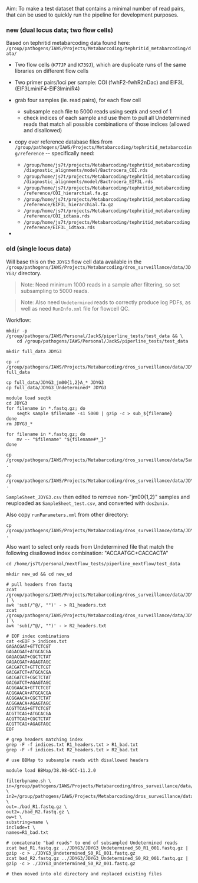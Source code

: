 Aim: To make a test dataset that contains a minimal number of read pairs, that can be used to quickly run the pipeline for development purposes. 

### new (dual locus data; two flow cells)

Based on tephritid metabarcoding data found here: `/group/pathogens/IAWS/Projects/Metabarcoding/tephritid_metabarcoding/data/`

- Two flow cells (`K77JP` and `K739J`), which are duplicate runs of the same libraries on different flow cells
- Two primer pairs/loci per sample: COI (fwhF2-fwhR2nDac) and EIF3L (EIF3LminiF4-EIF3lminiR4)

- grab four samples (ie. read pairs), for each flow cell
    - subsample each file to 5000 reads using seqtk and seed of 1
    - check indices of each sample and use them to pull all Undetermined reads that match all possible combinations of those indices (allowed and disallowed)
- copy over reference database files from `/group/pathogens/IAWS/Projects/Metabarcoding/tephritid_metabarcoding/reference` -- specifically need:
    - `/group/home/js7t/projects/Metabarcoding/tephritid_metabarcoding/diagnostic_alignments/model/Bactrocera_COI.rds`
    - `/group/home/js7t/projects/Metabarcoding/tephritid_metabarcoding/diagnostic_alignments/model/Bactrocera_EIF3L.rds`
    - `/group/home/js7t/projects/Metabarcoding/tephritid_metabarcoding/reference/COI_hierarchial.fa.gz`
    - `/group/home/js7t/projects/Metabarcoding/tephritid_metabarcoding/reference/EIF3L_hierarchial.fa.gz`
    - `/group/home/js7t/projects/Metabarcoding/tephritid_metabarcoding/reference/COI_idtaxa.rds`
    - `/group/home/js7t/projects/Metabarcoding/tephritid_metabarcoding/reference/EIF3L_idtaxa.rds`
- 




### old (single locus data)

Will base this on the `JDYG3` flow cell data available in the `/group/pathogens/IAWS/Projects/Metabarcoding/dros_surveillance/data/JDYG3/` directory.

> Note: Need minimum 1000 reads in a sample after filtering, so set subsampling to 5000 reads.

> Note: Also need `Undetermined` reads to correctly produce log PDFs, as well as need `RunInfo.xml` file for flowcell QC. 

Workflow:
    
    mkdir -p /group/pathogens/IAWS/Personal/JackS/piperline_tests/test_data && \
        cd /group/pathogens/IAWS/Personal/JackS/piperline_tests/test_data
    
    mkdir full_data JDYG3

    cp -r /group/pathogens/IAWS/Projects/Metabarcoding/dros_surveillance/data/JDYG3/*.fastq.gz full_data

    cp full_data/JDYG3_jm00{1,2}A_* JDYG3
    cp full_data/JDYG3_Undetermined* JDYG3

    module load seqtk
    cd JDYG3
    for filename in *.fastq.gz; do
        seqtk sample $filename -s1 5000 | gzip -c > sub_${filename}
    done
    rm JDYG3_*

    for filename in *.fastq.gz; do 
        mv -- "$filename" "${filename#*_}"
    done

    cp /group/pathogens/IAWS/Projects/Metabarcoding/dros_surveillance/data/SampleSheet_JDYG3.csv .
    
    cp /group/pathogens/IAWS/Projects/Metabarcoding/dros_surveillance/data/JDYG3/RunInfo.xml .

`SampleSheet_JDYG3.csv` then edited to remove non-"jm00{1,2}" samples and reuploaded as `SampleSheet_test.csv`, and converted with `dos2unix`. 


Also copy `runParameters.xml` from other directory:

    cp /group/pathogens/IAWS/Projects/Metabarcoding/dros_surveillance/data/JDYG3/runParameters.xml .



Also want to select only reads from Undetermined file that match the following disallowed index combination: "ACCAATGC+CACCACTA"

    cd /home/js7t/personal/nextflow_tests/piperline_nextflow/test_data

    mkdir new_ud && cd new_ud

    # pull headers from fastq
    zcat /group/pathogens/IAWS/Projects/Metabarcoding/dros_surveillance/data/JDYG3/JDYG3_Undetermined_S0_R1_001.fastq.gz | \
    awk 'sub(/^@/, "")' - > R1_headers.txt
    zcat /group/pathogens/IAWS/Projects/Metabarcoding/dros_surveillance/data/JDYG3/JDYG3_Undetermined_S0_R2_001.fastq.gz | \
    awk 'sub(/^@/, "")' - > R2_headers.txt

    # EOF index combinations
    cat <<EOF > indices.txt
    GAGACGAT+GTTCTCGT
    GAGACGAT+ATGCACGA
    GAGACGAT+CGCTCTAT
    GAGACGAT+AGAGTAGC
    GACGATCT+GTTCTCGT
    GACGATCT+ATGCACGA
    GACGATCT+CGCTCTAT
    GACGATCT+AGAGTAGC
    ACGGAACA+GTTCTCGT
    ACGGAACA+ATGCACGA
    ACGGAACA+CGCTCTAT
    ACGGAACA+AGAGTAGC
    ACGTTCAG+GTTCTCGT
    ACGTTCAG+ATGCACGA
    ACGTTCAG+CGCTCTAT
    ACGTTCAG+AGAGTAGC
    EOF

    # grep headers matching index
    grep -F -f indices.txt R1_headers.txt > R1_bad.txt
    grep -F -f indices.txt R2_headers.txt > R2_bad.txt

    # use BBMap to subsample reads with disallowed headers

    module load BBMap/38.98-GCC-11.2.0

    filterbyname.sh \
    in=/group/pathogens/IAWS/Projects/Metabarcoding/dros_surveillance/data/JDYG3/JDYG3_Undetermined_S0_R1_001.fastq.gz \
    in2=/group/pathogens/IAWS/Projects/Metabarcoding/dros_surveillance/data/JDYG3/JDYG3_Undetermined_S0_R2_001.fastq.gz \
    out=./bad_R1.fastq.gz \
    out2=./bad_R2.fastq.gz \
    ow=t \
    substring=name \
    include=t \
    names=R1_bad.txt

    # concatenate "bad reads" to end of subsampled Undetermined reads
    zcat bad_R1.fastq.gz ../JDYG3/JDYG3_Undetermined_S0_R1_001.fastq.gz | gzip -c > ./JDYG3_Undetermined_S0_R1_001.fastq.gz
    zcat bad_R2.fastq.gz ../JDYG3/JDYG3_Undetermined_S0_R2_001.fastq.gz | gzip -c > ./JDYG3_Undetermined_S0_R2_001.fastq.gz

    # then moved into old directory and replaced existing files


